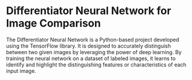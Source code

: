 # Differentiator Neural Network for Image Comparison
The Differentiator Neural Network is a Python-based project developed using the TensorFlow library. It is designed to accurately distinguish between two given images by leveraging the power of deep learning. By training the neural network on a dataset of labeled images, it learns to identify and highlight the distinguishing features or characteristics of each input image.
